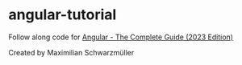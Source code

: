 # angular-tutorial

Follow along code for [Angular - The Complete Guide (2023 Edition)](https://www.udemy.com/course/the-complete-guide-to-angular-2/)

Created by Maximilian Schwarzmüller
